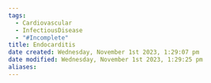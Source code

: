 ```yaml
---
tags:
  - Cardiovascular
  - InfectiousDisease
  - "#Incomplete"
title: Endocarditis
date created: Wednesday, November 1st 2023, 1:29:07 pm
date modified: Wednesday, November 1st 2023, 1:29:25 pm
aliases:
---
```

